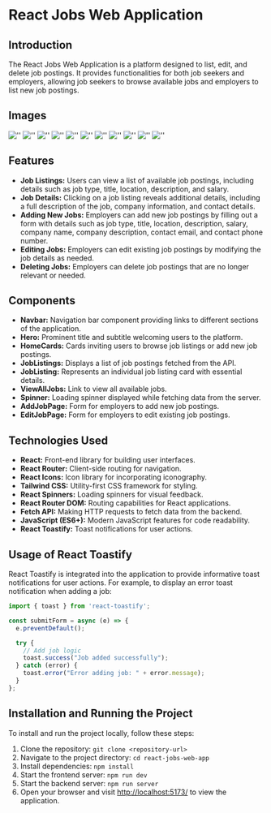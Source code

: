 # React Jobs Web Application

## Introduction
The React Jobs Web Application is a platform designed to list, edit, and delete job postings. It provides functionalities for both job seekers and employers, allowing job seekers to browse available jobs and employers to list new job postings.


## Images
![''](./public/images/image1.png)
![''](./public/images/image2.png)
![''](./public/images/image3.png)
![''](./public/images/image4.png)
![''](./public/images/image5.png)
![''](./public/images/image6.png)
![''](./public/images/image7.png)
![''](./public/images/image8.png)
![''](./public/images/image9.png)
![''](./public/images/image10.png)
![''](./public/images/image11.png)


## Features
- **Job Listings:** Users can view a list of available job postings, including details such as job type, title, location, description, and salary.
- **Job Details:** Clicking on a job listing reveals additional details, including a full description of the job, company information, and contact details.
- **Adding New Jobs:** Employers can add new job postings by filling out a form with details such as job type, title, location, description, salary, company name, company description, contact email, and contact phone number.
- **Editing Jobs:** Employers can edit existing job postings by modifying the job details as needed.
- **Deleting Jobs:** Employers can delete job postings that are no longer relevant or needed.

## Components
- **Navbar:** Navigation bar component providing links to different sections of the application.
- **Hero:** Prominent title and subtitle welcoming users to the platform.
- **HomeCards:** Cards inviting users to browse job listings or add new job postings.
- **JobListings:** Displays a list of job postings fetched from the API.
- **JobListing:** Represents an individual job listing card with essential details.
- **ViewAllJobs:** Link to view all available jobs.
- **Spinner:** Loading spinner displayed while fetching data from the server.
- **AddJobPage:** Form for employers to add new job postings.
- **EditJobPage:** Form for employers to edit existing job postings.

## Technologies Used
- **React:** Front-end library for building user interfaces.
- **React Router:** Client-side routing for navigation.
- **React Icons:** Icon library for incorporating iconography.
- **Tailwind CSS:** Utility-first CSS framework for styling.
- **React Spinners:** Loading spinners for visual feedback.
- **React Router DOM:** Routing capabilities for React applications.
- **Fetch API:** Making HTTP requests to fetch data from the backend.
- **JavaScript (ES6+):** Modern JavaScript features for code readability.
- **React Toastify:** Toast notifications for user actions.

## Usage of React Toastify
React Toastify is integrated into the application to provide informative toast notifications for user actions. For example, to display an error toast notification when adding a job:

```javascript
import { toast } from 'react-toastify';

const submitForm = async (e) => {
  e.preventDefault();

  try {
    // Add job logic
    toast.success("Job added successfully");
  } catch (error) {
    toast.error("Error adding job: " + error.message);
  }
};
```

## Installation and Running the Project
To install and run the project locally, follow these steps:

1. Clone the repository: `git clone <repository-url>`
2. Navigate to the project directory: `cd react-jobs-web-app`
3. Install dependencies: `npm install`
4. Start the frontend server: `npm run dev`
4. Start the backend server: `npm run server`
5. Open your browser and visit [http://localhost:5173/](http://localhost:5173/) to view the application.

